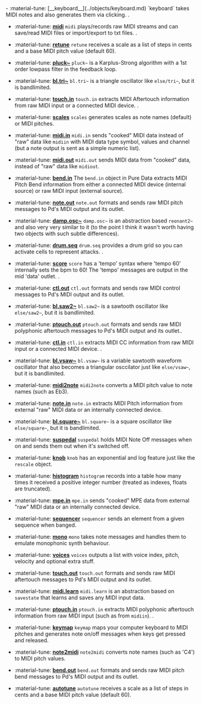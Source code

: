 <div class="grid cards" markdown>
- :material-tune: [__keyboard__](../objects/keyboard.md) `keyboard` takes MIDI notes and also generates them via clicking.
.

- :material-tune: [__midi__](../objects/midi.md) `midi` plays/records raw MIDI streams and can save/read MIDI files or import/export to txt files.
.

- :material-tune: [__retune__](../objects/retune.md) `retune` receives a scale as a list of steps in cents and a base MIDI pitch value (default 60).

- :material-tune: [__pluck~__](../objects/pluck~.md) `pluck~` is a Karplus-Strong algorithm with a 1st order lowpass filter in the feedback loop.

- :material-tune: [__bl.tri~__](../objects/bl.tri~.md) `bl.tri~` is a triangle oscillator like `else/tri~`, but it is bandlimited.

- :material-tune: [__touch.in__](../objects/touch.in.md) `touch.in` extracts MIDI Aftertouch information from raw MIDI input or a connected MIDI device.
.

- :material-tune: [__scales__](../objects/scales.md) `scales` generates scales as note names (default) or MIDI pitches.

- :material-tune: [__midi.in__](../objects/midi.in.md) `midi.in` sends "cooked" MIDI data instead of "raw" data like `midiin` with MIDI data type symbol, values and channel (but a note output is sent as a simple numeric list).

- :material-tune: [__midi.out__](../objects/midi.out.md) `midi.out` sends MIDI data from "cooked" data, instead of "raw" data like `midiout`.

- :material-tune: [__bend.in__](../objects/bend.in.md) The `bend.in` object in Pure Data extracts MIDI Pitch Bend information from either a connected MIDI device (internal source) or raw MIDI input (external source).

- :material-tune: [__note.out__](../objects/note.out.md) `note.out` formats and sends raw MIDI pitch messages to Pd's MIDI output and its outlet.

- :material-tune: [__damp.osc~__](../objects/damp.osc~.md) `damp.osc~` is an abstraction based `reonant2~` and also very very similar to it (to the point I think it wasn't worth having two objects with such subtle differences).

- :material-tune: [__drum.seq__](../objects/drum.seq.md) `drum.seq` provides a drum grid so you can activate cells to represent attacks.
.

- :material-tune: [__score__](../objects/score.md) `score` has a 'tempo' syntax where 'tempo 60' internally sets the bpm to 60! The 'tempo' messages are output in the mid 'data' outlet.
.

- :material-tune: [__ctl.out__](../objects/ctl.out.md) `ctl.out` formats and sends raw MIDI control messages to Pd's MIDI output and its outlet.

- :material-tune: [__bl.saw2~__](../objects/bl.saw2~.md) `bl.saw2~` is a sawtooth oscillator like `else/saw2~`, but it is bandlimited.

- :material-tune: [__ptouch.out__](../objects/ptouch.out.md) `ptouch.out` formats and sends raw MIDI polyphonic aftertouch messages to Pd's MIDI output and its outlet..

- :material-tune: [__ctl.in__](../objects/ctl.in.md) `ctl.in` extracts MIDI CC information from raw MIDI input or a connected MIDI device.
.

- :material-tune: [__bl.vsaw~__](../objects/bl.vsaw~.md) `bl.vsaw~` is a variable sawtooth waveform oscillator that also becomes a triangular osccilator just like `else/vsaw~`, but it is bandlimited.

- :material-tune: [__midi2note__](../objects/midi2note.md) `midi2note` converts a MIDI pitch value to note names (such as Eb3).

- :material-tune: [__note.in__](../objects/note.in.md) `note.in` extracts MIDI Pitch information from external "raw" MIDI data or an internally connected device.

- :material-tune: [__bl.square~__](../objects/bl.square~.md) `bl.square~` is a square oscillator like `else/square~`, but it is bandlimited.

- :material-tune: [__suspedal__](../objects/suspedal.md) `suspedal` holds MIDI Note Off messages when on and sends them out when it's switched off.

- :material-tune: [__knob__](../objects/knob.md) `knob` has an exponential and log feature just like the `rescale` object.

- :material-tune: [__histogram__](../objects/histogram.md) `histogram` records into a table how many times it received a positive integer number (treated as indexes, floats are truncated).

- :material-tune: [__mpe.in__](../objects/mpe.in.md) `mpe.in` sends "cooked" MPE data from external "raw" MIDI data or an internally connected device.

- :material-tune: [__sequencer__](../objects/sequencer.md) `sequencer` sends an element from a given sequence when banged.

- :material-tune: [__mono__](../objects/mono.md) `mono` takes note messages and handles them to emulate monophonic synth behaviour.

- :material-tune: [__voices__](../objects/voices.md) `voices` outputs a list with voice index, pitch, velocity and optional extra stuff.

- :material-tune: [__touch.out__](../objects/touch.out.md) `touch.out` formats and sends raw MIDI aftertouch messages to Pd's MIDI output and its outlet.

- :material-tune: [__midi.learn__](../objects/midi.learn.md) `midi.learn` is an abstraction based on `savestate` that learns and saves any MIDI input data.

- :material-tune: [__ptouch.in__](../objects/ptouch.in.md) `ptouch.in` extracts MIDI polyphonic aftertouch information from raw MIDI input (such as from `midiin`).
.

- :material-tune: [__keymap__](../objects/keymap.md) `keymap` maps your computer keyboard to MIDI pitches and generates note on/off messages when keys get pressed and released.

- :material-tune: [__note2midi__](../objects/note2midi.md) `note2midi` converts note names (such as 'C4') to MIDI pitch values.

- :material-tune: [__bend.out__](../objects/bend.out.md) `bend.out` formats and sends raw MIDI pitch bend messages to Pd's MIDI output and its outlet.

- :material-tune: [__autotune__](../objects/autotune.md) `autotune` receives a scale as a list of steps in cents and a base MIDI pitch value (default 60).

</div>